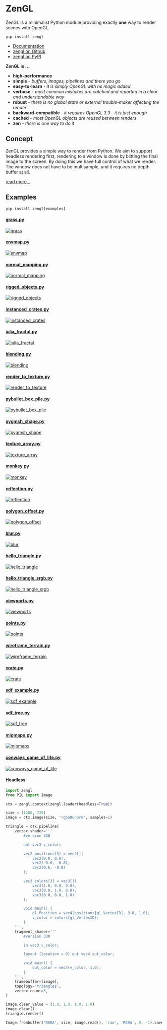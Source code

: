 # ZenGL

ZenGL is a minimalist Python module providing exactly **one** way to render scenes with OpenGL.

```
pip install zengl
```

- [Documentation](https://zengl.readthedocs.io/)
- [zengl on Github](https://github.com/szabolcsdombi/zengl/)
- [zengl on PyPI](https://pypi.org/project/zengl/)

**ZenGL is ...**

- **high-performance**
- **simple** - *buffers, images, pipelines and there you go*
- **easy-to-learn** - *it is simply OpenGL with no magic added*
- **verbose** - *most common mistakes are catched and reported in a clear and understandable way*
- **robust** - *there is no global state or external trouble-maker affecting the render*
- **backward-compatible** - *it requires OpenGL 3.3 - it is just enough*
- **cached** - *most OpenGL objects are reused between renders*
- **zen** - *there is one way to do it*

## Concept

ZenGL provides a simple way to render from Python. We aim to support headless rendering first,
rendering to a window is done by blitting the final image to the screen. By doing this we have full control of
what we render. The window does not have to be multisample, and it requires no depth buffer at all.

[read more...](https://zengl.readthedocs.io/en/latest/#concept)

## Examples

```
pip install zengl[examples]
```

#### [grass.py](https://github.com/szabolcsdombi/zengl/blob/main/examples/grass.py)

[![grass](https://github.com/szabolcsdombi/zengl-example-images/raw/examples/grass.png)](#grasspy)

#### [envmap.py](https://github.com/szabolcsdombi/zengl/blob/main/examples/envmap.py)

[![envmap](https://github.com/szabolcsdombi/zengl-example-images/raw/examples/envmap.png)](#envmappy)

#### [normal_mapping.py](https://github.com/szabolcsdombi/zengl/blob/main/examples/normal_mapping.py)

[![normal_mapping](https://github.com/szabolcsdombi/zengl-example-images/raw/examples/normal_mapping.jpg)](#normal_mappingpy)

#### [rigged_objects.py](https://github.com/szabolcsdombi/zengl/blob/main/examples/rigged_objects.py)

[![rigged_objects](https://github.com/szabolcsdombi/zengl-example-images/raw/examples/rigged_objects.png)](#rigged_objectspy)

#### [instanced_crates.py](https://github.com/szabolcsdombi/zengl/blob/main/examples/instanced_crates.py)

[![instanced_crates](https://github.com/szabolcsdombi/zengl-example-images/raw/examples/instanced_crates.jpg)](#instanced_cratespy)

#### [julia_fractal.py](https://github.com/szabolcsdombi/zengl/blob/main/examples/julia_fractal.py)

[![julia_fractal](https://github.com/szabolcsdombi/zengl-example-images/raw/examples/julia_fractal.png)](#julia_fractalpy)

#### [blending.py](https://github.com/szabolcsdombi/zengl/blob/main/examples/blending.py)

[![blending](https://github.com/szabolcsdombi/zengl-example-images/raw/examples/blending.png)](#blendingpy)

#### [render_to_texture.py](https://github.com/szabolcsdombi/zengl/blob/main/examples/render_to_texture.py)

[![render_to_texture](https://github.com/szabolcsdombi/zengl-example-images/raw/examples/render_to_texture.png)](#render_to_texturepy)

#### [pybullet_box_pile.py](https://github.com/szabolcsdombi/zengl/blob/main/examples/pybullet_box_pile.py)

[![pybullet_box_pile](https://github.com/szabolcsdombi/zengl-example-images/raw/examples/pybullet_box_pile.png)](#pybullet_box_pilepy)

#### [pygmsh_shape.py](https://github.com/szabolcsdombi/zengl/blob/main/examples/pygmsh_shape.py)

[![pygmsh_shape](https://github.com/szabolcsdombi/zengl-example-images/raw/examples/pygmsh_shape.png)](#pygmsh_shapepy)

#### [texture_array.py](https://github.com/szabolcsdombi/zengl/blob/main/examples/texture_array.py)

[![texture_array](https://github.com/szabolcsdombi/zengl-example-images/raw/examples/texture_array.png)](#texture_arraypy)

#### [monkey.py](https://github.com/szabolcsdombi/zengl/blob/main/examples/monkey.py)

[![monkey](https://github.com/szabolcsdombi/zengl-example-images/raw/examples/monkey.png)](#monkeypy)

#### [reflection.py](https://github.com/szabolcsdombi/zengl/blob/main/examples/reflection.py)

[![reflection](https://github.com/szabolcsdombi/zengl-example-images/raw/examples/reflection.png)](#reflectionpy)

#### [polygon_offset.py](https://github.com/szabolcsdombi/zengl/blob/main/examples/polygon_offset.py)

[![polygon_offset](https://github.com/szabolcsdombi/zengl-example-images/raw/examples/polygon_offset.png)](#polygon_offsetpy)

#### [blur.py](https://github.com/szabolcsdombi/zengl/blob/main/examples/blur.py)

[![blur](https://github.com/szabolcsdombi/zengl-example-images/raw/examples/blur.png)](#blurpy)

#### [hello_triangle.py](https://github.com/szabolcsdombi/zengl/blob/main/examples/hello_triangle.py)

[![hello_triangle](https://github.com/szabolcsdombi/zengl-example-images/raw/examples/hello_triangle.png)](#hello_trianglepy)

#### [hello_triangle_srgb.py](https://github.com/szabolcsdombi/zengl/blob/main/examples/hello_triangle_srgb.py)

[![hello_triangle_srgb](https://github.com/szabolcsdombi/zengl-example-images/raw/examples/hello_triangle_srgb.png)](#hello_triangle_srgbpy)

#### [viewports.py](https://github.com/szabolcsdombi/zengl/blob/main/examples/viewports.py)

[![viewports](https://github.com/szabolcsdombi/zengl-example-images/raw/examples/viewports.png)](#viewportspy)

#### [points.py](https://github.com/szabolcsdombi/zengl/blob/main/examples/points.py)

[![points](https://github.com/szabolcsdombi/zengl-example-images/raw/examples/points.png)](#pointspy)

#### [wireframe_terrain.py](https://github.com/szabolcsdombi/zengl/blob/main/examples/wireframe_terrain.py)

[![wireframe_terrain](https://github.com/szabolcsdombi/zengl-example-images/raw/examples/wireframe_terrain.png)](#wireframe_terrainpy)

#### [crate.py](https://github.com/szabolcsdombi/zengl/blob/main/examples/crate.py)

[![crate](https://github.com/szabolcsdombi/zengl-example-images/raw/examples/crate.png)](#cratepy)

#### [sdf_example.py](https://github.com/szabolcsdombi/zengl/blob/main/examples/sdf_example.py)

[![sdf_example](https://github.com/szabolcsdombi/zengl-example-images/raw/examples/sdf_example.png)](#sdf_examplepy)

#### [sdf_tree.py](https://github.com/szabolcsdombi/zengl/blob/main/examples/sdf_tree.py)

[![sdf_tree](https://github.com/szabolcsdombi/zengl-example-images/raw/examples/sdf_tree.png)](#sdf_treepy)

#### [mipmaps.py](https://github.com/szabolcsdombi/zengl/blob/main/examples/mipmaps.py)

[![mipmaps](https://github.com/szabolcsdombi/zengl-example-images/raw/examples/mipmaps.png)](#mipmapspy)

#### [conways_game_of_life.py](https://github.com/szabolcsdombi/zengl/blob/main/examples/conways_game_of_life.py)

[![conways_game_of_life](https://github.com/szabolcsdombi/zengl-example-images/raw/examples/conways_game_of_life.png)](#conways_game_of_lifepy)

#### Headless

```py
import zengl
from PIL import Image

ctx = zengl.context(zengl.loader(headless=True))

size = (1280, 720)
image = ctx.image(size, 'rgba8unorm', samples=1)

triangle = ctx.pipeline(
    vertex_shader='''
        #version 330

        out vec3 v_color;

        vec2 positions[3] = vec2[](
            vec2(0.0, 0.8),
            vec2(-0.6, -0.8),
            vec2(0.6, -0.8)
        );

        vec3 colors[3] = vec3[](
            vec3(1.0, 0.0, 0.0),
            vec3(0.0, 1.0, 0.0),
            vec3(0.0, 0.0, 1.0)
        );

        void main() {
            gl_Position = vec4(positions[gl_VertexID], 0.0, 1.0);
            v_color = colors[gl_VertexID];
        }
    ''',
    fragment_shader='''
        #version 330

        in vec3 v_color;

        layout (location = 0) out vec4 out_color;

        void main() {
            out_color = vec4(v_color, 1.0);
        }
    ''',
    framebuffer=[image],
    topology='triangles',
    vertex_count=3,
)

image.clear_value = (1.0, 1.0, 1.0, 1.0)
image.clear()
triangle.render()

Image.frombuffer('RGBA', size, image.read(), 'raw', 'RGBA', 0, -1).save('hello.png')
```
